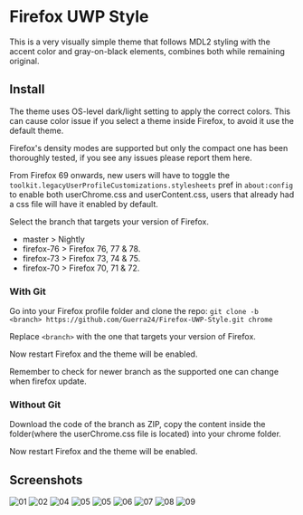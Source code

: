# Firefox UWP Style

This is a very visually simple theme that follows MDL2 styling with the accent color and gray-on-black elements, combines both while remaining original.

## Install

The theme uses OS-level dark/light setting to apply the correct colors. This can cause color issue if you select a theme inside Firefox, to avoid it use the default theme.

Firefox's density modes are supported but only the compact one has been thoroughly tested, if you see any issues please report them here.

From Firefox 69 onwards, new users will have to toggle the `toolkit.legacyUserProfileCustomizations.stylesheets` pref in `about:config` to enable both userChrome.css and userContent.css, users that already had a css file will have it enabled by default.

Select the branch that targets your version of Firefox.

- master > Nightly
- firefox-76 > Firefox 76, 77 & 78.
- firefox-73 > Firefox 73, 74 & 75.
- firefox-70 > Firefox 70, 71 & 72.

### With Git

Go into your Firefox profile folder and clone the repo:
`git clone -b <branch> https://github.com/Guerra24/Firefox-UWP-Style.git chrome`

Replace `<branch>` with the one that targets your version of Firefox.

Now restart Firefox and the theme will be enabled.

Remember to check for newer branch as the supported one can change when firefox update.

### Without Git

Download the code of the branch as ZIP, copy the content inside the folder(where the userChrome.css file is located) into your chrome folder.

Now restart Firefox and the theme will be enabled.

## Screenshots

![01](https://s3.guerra24.net/projects/firefox-uwp/screenshots/01.png)
![02](https://s3.guerra24.net/projects/firefox-uwp/screenshots/02.png)
![04](https://s3.guerra24.net/projects/firefox-uwp/screenshots/03.png)
![05](https://s3.guerra24.net/projects/firefox-uwp/screenshots/04.png)
![05](https://s3.guerra24.net/projects/firefox-uwp/screenshots/05.png)
![06](https://s3.guerra24.net/projects/firefox-uwp/screenshots/06.png)
![07](https://s3.guerra24.net/projects/firefox-uwp/screenshots/07.png)
![08](https://s3.guerra24.net/projects/firefox-uwp/screenshots/08.png)
![09](https://s3.guerra24.net/projects/firefox-uwp/screenshots/09.png)
